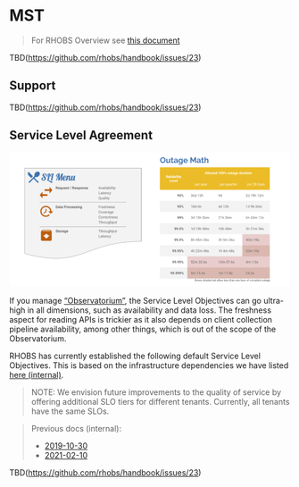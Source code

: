 # MST

> For RHOBS Overview see [this document](README.md)

TBD(https://github.com/rhobs/handbook/issues/23)

## Support

TBD(https://github.com/rhobs/handbook/issues/23)

## Service Level Agreement

![SLO](../../../assets/slo-def.png)

If you manage [“Observatorium”](../observatorium.md), the Service Level Objectives can go ultra-high in all dimensions, such as availability and data loss. The freshness aspect for reading APIs is trickier as it also depends on client collection pipeline availability, among other things, which is out of the scope of the Observatorium.

RHOBS has currently established the following default Service Level Objectives. This is based on the infrastructure dependencies we have listed [here (internal)](https://visual-app-interface.devshift.net/services#/services/rhobs/app.yml).

> NOTE: We envision future improvements to the quality of service by offering additional SLO tiers for different tenants. Currently, all tenants have the same SLOs.

> Previous docs (internal):
> * [2019-10-30](https://docs.google.com/document/d/1LN-3yDtXmiDmGi5ZwllklJCg3jx-4ysNv6oUZudFj2g/edit#heading=h.20e6cn146nls)
> * [2021-02-10](https://docs.google.com/document/d/1iGRsFMR9YmWG8Mk95UXU_PAUKvk1_zyNUkevbk7ZnFw/edit#heading=h.bupciudrwmna)

TBD(https://github.com/rhobs/handbook/issues/23)
